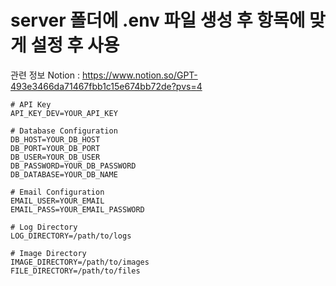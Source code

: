 # server 폴더에 .env 파일 생성 후 항목에 맞게 설정 후 사용
관련 정보 Notion : https://www.notion.so/GPT-493e3466da71467fbb1c15e674bb72de?pvs=4
```
# API Key
API_KEY_DEV=YOUR_API_KEY

# Database Configuration
DB_HOST=YOUR_DB_HOST
DB_PORT=YOUR_DB_PORT
DB_USER=YOUR_DB_USER
DB_PASSWORD=YOUR_DB_PASSWORD
DB_DATABASE=YOUR_DB_NAME

# Email Configuration
EMAIL_USER=YOUR_EMAIL
EMAIL_PASS=YOUR_EMAIL_PASSWORD

# Log Directory
LOG_DIRECTORY=/path/to/logs

# Image Directory
IMAGE_DIRECTORY=/path/to/images
FILE_DIRECTORY=/path/to/files
```
